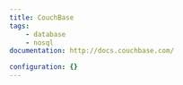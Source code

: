 ```yaml
---
title: CouchBase
tags:
    - database
    - nosql
documentation: http://docs.couchbase.com/

configuration: {}
---
```

